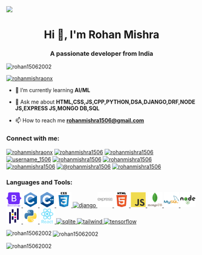 <img src="https://camo.githubusercontent.com/373db52a53cf26ad63379b7b416f47e8fefd22d35c27e1a0ecd6e46da5fb4210/68747470733a2f2f63646e2e6f6273696469616e706f7274616c2e636f6d2f6173736574732f3133353433392f766567612d73706163652d62616e6e65722e6a7067">
<h1 align="center">Hi 👋, I'm Rohan Mishra</h1>
<h3 align="center">A passionate developer from India</h3>

<p align="left"> <img src="https://komarev.com/ghpvc/?username=rohan15062002&label=Profile%20views&color=0e75b6&style=flat" alt="rohan15062002" /> </p>

<p align="left"> <a href="https://twitter.com/rohanmishraonx" target="blank"><img src="https://img.shields.io/twitter/follow/rohanmishraonx?logo=twitter&style=for-the-badge" alt="rohanmishraonx" /></a> </p>

- 🌱 I’m currently learning **AI/ML**

- 💬 Ask me about **HTML,CSS,JS,CPP,PYTHON,DSA,DJANGO,DRF,NODE JS,EXPRESS JS,MONGO DB,SQL**

- 📫 How to reach me **rohanmishra1506@gmail.com**

<h3 align="left">Connect with me:</h3>
<p align="left">
<a href="https://twitter.com/rohanmishraonx" target="blank"><img align="center" src="https://raw.githubusercontent.com/rahuldkjain/github-profile-readme-generator/master/src/images/icons/Social/twitter.svg" alt="rohanmishraonx" height="30" width="40" /></a>
<a href="https://linkedin.com/in/rohanmishra1506" target="blank"><img align="center" src="https://raw.githubusercontent.com/rahuldkjain/github-profile-readme-generator/master/src/images/icons/Social/linked-in-alt.svg" alt="rohanmishra1506" height="30" width="40" /></a>
<a href="https://instagram.com/rohanmishra1506" target="blank"><img align="center" src="https://raw.githubusercontent.com/rahuldkjain/github-profile-readme-generator/master/src/images/icons/Social/instagram.svg" alt="rohanmishra1506" height="30" width="40" /></a>
<a href="https://www.codechef.com/users/username_1506" target="blank"><img align="center" src="https://cdn.jsdelivr.net/npm/simple-icons@3.1.0/icons/codechef.svg" alt="username_1506" height="30" width="40" /></a>
<a href="https://www.hackerrank.com/rohanmishra1506" target="blank"><img align="center" src="https://raw.githubusercontent.com/rahuldkjain/github-profile-readme-generator/master/src/images/icons/Social/hackerrank.svg" alt="rohanmishra1506" height="30" width="40" /></a>
<a href="https://codeforces.com/profile/rohanmishra1506" target="blank"><img align="center" src="https://raw.githubusercontent.com/rahuldkjain/github-profile-readme-generator/master/src/images/icons/Social/codeforces.svg" alt="rohanmishra1506" height="30" width="40" /></a>
<a href="https://www.leetcode.com/rohanmishra1506" target="blank"><img align="center" src="https://raw.githubusercontent.com/rahuldkjain/github-profile-readme-generator/master/src/images/icons/Social/leet-code.svg" alt="rohanmishra1506" height="30" width="40" /></a>
<a href="https://www.hackerearth.com/@rohanmishra1506" target="blank"><img align="center" src="https://raw.githubusercontent.com/rahuldkjain/github-profile-readme-generator/master/src/images/icons/Social/hackerearth.svg" alt="@rohanmishra1506" height="30" width="40" /></a>
<a href="https://auth.geeksforgeeks.org/user/rohanmishra1506" target="blank"><img align="center" src="https://raw.githubusercontent.com/rahuldkjain/github-profile-readme-generator/master/src/images/icons/Social/geeks-for-geeks.svg" alt="rohanmishra1506" height="30" width="40" /></a>
</p>

<h3 align="left">Languages and Tools:</h3>
<p align="left"> <a href="https://getbootstrap.com" target="_blank" rel="noreferrer"> <img src="https://raw.githubusercontent.com/devicons/devicon/master/icons/bootstrap/bootstrap-plain-wordmark.svg" alt="bootstrap" width="40" height="40"/> </a> <a href="https://www.cprogramming.com/" target="_blank" rel="noreferrer"> <img src="https://raw.githubusercontent.com/devicons/devicon/master/icons/c/c-original.svg" alt="c" width="40" height="40"/> </a> <a href="https://www.w3schools.com/cpp/" target="_blank" rel="noreferrer"> <img src="https://raw.githubusercontent.com/devicons/devicon/master/icons/cplusplus/cplusplus-original.svg" alt="cplusplus" width="40" height="40"/> </a> <a href="https://www.w3schools.com/css/" target="_blank" rel="noreferrer"> <img src="https://raw.githubusercontent.com/devicons/devicon/master/icons/css3/css3-original-wordmark.svg" alt="css3" width="40" height="40"/> </a> <a href="https://www.djangoproject.com/" target="_blank" rel="noreferrer"> <img src="https://cdn.worldvectorlogo.com/logos/django.svg" alt="django" width="40" height="40"/> </a> <a href="https://expressjs.com" target="_blank" rel="noreferrer"> <img src="https://raw.githubusercontent.com/devicons/devicon/master/icons/express/express-original-wordmark.svg" alt="express" width="40" height="40"/> </a> <a href="https://www.w3.org/html/" target="_blank" rel="noreferrer"> <img src="https://raw.githubusercontent.com/devicons/devicon/master/icons/html5/html5-original-wordmark.svg" alt="html5" width="40" height="40"/> </a> <a href="https://developer.mozilla.org/en-US/docs/Web/JavaScript" target="_blank" rel="noreferrer"> <img src="https://raw.githubusercontent.com/devicons/devicon/master/icons/javascript/javascript-original.svg" alt="javascript" width="40" height="40"/> </a> <a href="https://www.mongodb.com/" target="_blank" rel="noreferrer"> <img src="https://raw.githubusercontent.com/devicons/devicon/master/icons/mongodb/mongodb-original-wordmark.svg" alt="mongodb" width="40" height="40"/> </a> <a href="https://www.mysql.com/" target="_blank" rel="noreferrer"> <img src="https://raw.githubusercontent.com/devicons/devicon/master/icons/mysql/mysql-original-wordmark.svg" alt="mysql" width="40" height="40"/> </a> <a href="https://nodejs.org" target="_blank" rel="noreferrer"> <img src="https://raw.githubusercontent.com/devicons/devicon/master/icons/nodejs/nodejs-original-wordmark.svg" alt="nodejs" width="40" height="40"/> </a> <a href="https://pandas.pydata.org/" target="_blank" rel="noreferrer"> <img src="https://raw.githubusercontent.com/devicons/devicon/2ae2a900d2f041da66e950e4d48052658d850630/icons/pandas/pandas-original.svg" alt="pandas" width="40" height="40"/> </a> <a href="https://www.python.org" target="_blank" rel="noreferrer"> <img src="https://raw.githubusercontent.com/devicons/devicon/master/icons/python/python-original.svg" alt="python" width="40" height="40"/> </a> <a href="https://reactjs.org/" target="_blank" rel="noreferrer"> <img src="https://raw.githubusercontent.com/devicons/devicon/master/icons/react/react-original-wordmark.svg" alt="react" width="40" height="40"/> </a> <a href="https://www.sqlite.org/" target="_blank" rel="noreferrer"> <img src="https://www.vectorlogo.zone/logos/sqlite/sqlite-icon.svg" alt="sqlite" width="40" height="40"/> </a> <a href="https://tailwindcss.com/" target="_blank" rel="noreferrer"> <img src="https://www.vectorlogo.zone/logos/tailwindcss/tailwindcss-icon.svg" alt="tailwind" width="40" height="40"/> </a> <a href="https://www.tensorflow.org" target="_blank" rel="noreferrer"> <img src="https://www.vectorlogo.zone/logos/tensorflow/tensorflow-icon.svg" alt="tensorflow" width="40" height="40"/> </a> </p>

<p><img align="left" src="https://github-readme-stats.vercel.app/api/top-langs?username=rohan15062002&show_icons=true&locale=en&layout=compact" alt="rohan15062002" /></p>

<p>&nbsp;<img align="center" src="https://github-readme-stats.vercel.app/api?username=rohan15062002&show_icons=true&locale=en" alt="rohan15062002" /></p>

<p><img align="center" src="https://github-readme-streak-stats.herokuapp.com/?user=rohan15062002&" alt="rohan15062002" /></p>
